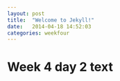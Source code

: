```yaml
---
layout: post
title:  "Welcome to Jekyll!"
date:   2014-04-18 14:52:03
categories: weekfour
---
```


# Week 4 day 2 text
